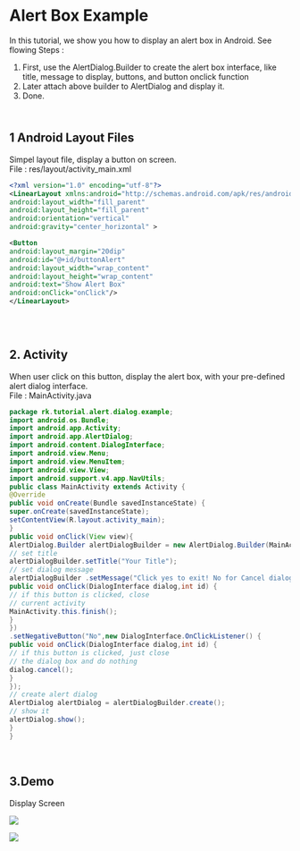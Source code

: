 **Alert Box Example**
=====================

In this tutorial, we show you how to display an alert box in Android. See
flowing Steps :  
1. First, use the AlertDialog.Builder to create the alert box interface, like
title, message to display, buttons, and button onclick function  
2. Later attach above builder to AlertDialog and display it.  
3. Done.

<br>**1 Android Layout Files**
------------------------------

  
Simpel layout file, display a button on screen.  
File : res/layout/activity_main.xml

```xml
<?xml version="1.0" encoding="utf-8"?>
<LinearLayout xmlns:android="http://schemas.android.com/apk/res/android"
android:layout_width="fill_parent"
android:layout_height="fill_parent"
android:orientation="vertical"
android:gravity="center_horizontal" >

<Button 
android:layout_margin="20dip"
android:id="@+id/buttonAlert"
android:layout_width="wrap_content"
android:layout_height="wrap_content"
android:text="Show Alert Box" 
android:onClick="onClick"/>
</LinearLayout>
 
```

 

**2. Activity**
---------------

  
When user click on this button, display the alert box, with your pre-defined
alert dialog interface.  
File : MainActivity.java

```java
package rk.tutorial.alert.dialog.example;
import android.os.Bundle;
import android.app.Activity;
import android.app.AlertDialog;
import android.content.DialogInterface;
import android.view.Menu;
import android.view.MenuItem;
import android.view.View;
import android.support.v4.app.NavUtils;
public class MainActivity extends Activity {
@Override
public void onCreate(Bundle savedInstanceState) {
super.onCreate(savedInstanceState);
setContentView(R.layout.activity_main);
}
public void onClick(View view){
AlertDialog.Builder alertDialogBuilder = new AlertDialog.Builder(MainActivity.this);
// set title
alertDialogBuilder.setTitle("Your Title");
// set dialog message
alertDialogBuilder .setMessage("Click yes to exit! No for Cancel dialog") .setCancelable(false) .setPositiveButton("Yes",new DialogInterface.OnClickListener() {
public void onClick(DialogInterface dialog,int id) {
// if this button is clicked, close
// current activity
MainActivity.this.finish();
}
})
.setNegativeButton("No",new DialogInterface.OnClickListener() {
public void onClick(DialogInterface dialog,int id) {
// if this button is clicked, just close
// the dialog box and do nothing
dialog.cancel();
}
});
// create alert dialog
AlertDialog alertDialog = alertDialogBuilder.create();
// show it
alertDialog.show();
}
}
```

 

**3.Demo**
----------

  
Display Screen

![](file:///D:/Mohsin/assets/assets/img/Alert.png)

![](file:///D:/Mohsin/assets/assets/img/Alert-box.png)

 
